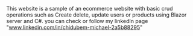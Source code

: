 This website is a sample of an ecommerce website with basic crud operations such as Create delete, update users or products using Blazor server and C#. you can check or follow my linkedIn page "www.linkedin.com/in/chidubem-michael-2a5b88295"  
